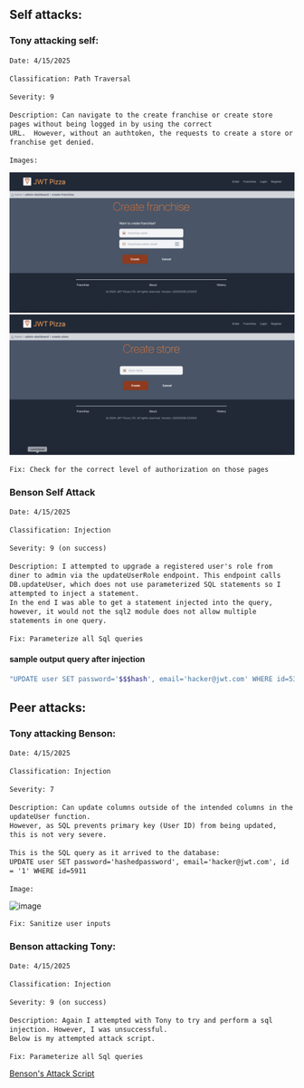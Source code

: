## Self attacks:
  ### Tony attacking self:
    Date: 4/15/2025
    
    Classification: Path Traversal
    
    Severity: 9
    
    Description: Can navigate to the create franchise or create store pages without being logged in by using the correct 
    URL.  However, without an authtoken, the requests to create a store or franchise get denied.
    
    Images: 
    
![image](createFranchise.png)
![image](createStore.png)  

    Fix: Check for the correct level of authorization on those pages

  ### Benson Self Attack

    Date: 4/15/2025
    
    Classification: Injection
    
    Severity: 9 (on success)
    
    Description: I attempted to upgrade a registered user's role from diner to admin via the updateUserRole endpoint. This endpoint calls DB.updateUser, which does not use parameterized SQL statements so I attempted to inject a statement. 
    In the end I was able to get a statement injected into the query, however, it would not the sql2 module does not allow multiple statements in one query. 

    Fix: Parameterize all Sql queries
      
  #### sample output query after injection 
  ```sh 
  "UPDATE user SET password='$$$hash', email='hacker@jwt.com' WHERE id=533; UPDATE userRole SET role = 'admin' WHERE id=533"
  ````

    
## Peer attacks:
  ### Tony attacking Benson:
  
    Date: 4/15/2025
    
    Classification: Injection
    
    Severity: 7
    
    Description: Can update columns outside of the intended columns in the updateUser function.  
    However, as SQL prevents primary key (User ID) from being updated, this is not very severe.
    
    This is the SQL query as it arrived to the database: 
    UPDATE user SET password='hashedpassword', email='hacker@jwt.com', id = '1' WHERE id=5911
    
    Image: 
![image](SQL_injection.png) 

    Fix: Sanitize user inputs
  ### Benson attacking Tony:

    Date: 4/15/2025
    
    Classification: Injection
    
    Severity: 9 (on success)
    
    Description: Again I attempted with Tony to try and perform a sql injection. However, I was unsuccessful. 
    Below is my attempted attack script.

    Fix: Parameterize all Sql queries

[Benson's Attack Script](https://github.com/rockyRaccoon13/jwt-pizza/blob/main/penetrationTests/updateRoleSQLAttack.sh)
    

